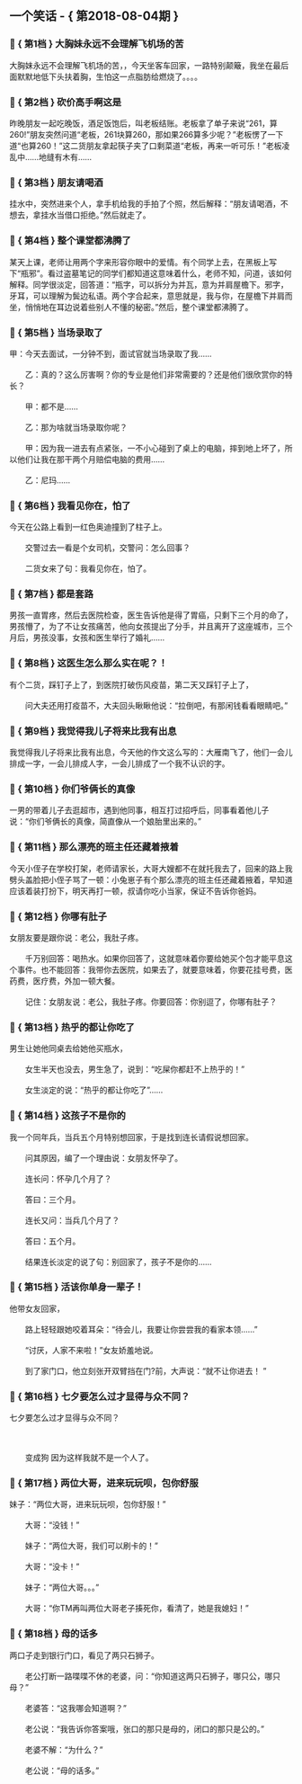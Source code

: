 ## 一个笑话 - { 第2018-08-04期 }
</hr>

### :jack_o_lantern: { 第1档 } 大胸妹永远不会理解飞机场的苦
大胸妹永远不会理解飞机场的苦，，今天坐客车回家，一路特别颠簸，我坐在最后面默默地低下头扶着胸，生怕这一点脂肪给燃烧了。。。。


### :jack_o_lantern: { 第2档 } 砍价高手啊这是
昨晚朋友一起吃晚饭，酒足饭饱后，叫老板结账。老板拿了单子来说“261，算260!”朋友突然问道“老板，261块算260，那如果266算多少呢？”老板愣了一下道“也算260！”这二货朋友拿起筷子夹了口剩菜道“老板，再来一听可乐！”老板凌乱中……地缝有木有……


### :jack_o_lantern: { 第3档 } 朋友请喝酒
挂水中，突然进来个人，拿手机给我的手拍了个照，然后解释：“朋友请喝酒，不想去，拿挂水当借口拒绝。”然后就走了。


### :jack_o_lantern: { 第4档 } 整个课堂都沸腾了
某天上课，老师让用两个字来形容你眼中的爱情。有个同学上去，在黑板上写下“瓶邪”。看过盗墓笔记的同学们都知道这意味着什么，老师不知，问道，该如何解释。同学很淡定，回答道：“瓶字，可以拆分为并瓦，意为并肩屋檐下。邪字，牙耳，可以理解为鬓边私语。两个字合起来，意思就是，我与你，在屋檐下并肩而坐，悄悄地在耳边说着些别人不懂的秘密。”然后，整个课堂都沸腾了。


### :jack_o_lantern: { 第5档 } 当场录取了
甲：今天去面试，一分钟不到，面试官就当场录取了我……<br/><br/>　　乙：真的？这么厉害啊？你的专业是他们非常需要的？还是他们很欣赏你的特长？<br/><br/>　　甲：都不是……<br/><br/>　　乙：那为啥就当场录取你呢？<br/><br/>　　甲：因为我一进去有点紧张，一不小心碰到了桌上的电脑，摔到地上坏了，所以他们让我在那干两个月赔偿电脑的费用……<br/><br/>　　乙：尼玛……


### :jack_o_lantern: { 第6档 } 我看见你在，怕了
今天在公路上看到一红色奥迪撞到了柱子上。<br/><br/>　　交警过去一看是个女司机，交警问：怎么回事？<br/><br/>　　二货女来了句：我看见你在，怕了。


### :jack_o_lantern: { 第7档 } 都是套路
男孩一直胃疼，然后去医院检查，医生告诉他是得了胃癌，只剩下三个月的命了，男孩懵了，为了不让女孩痛苦，他向女孩提出了分手，并且离开了这座城市，三个月后，男孩没事，女孩和医生举行了婚礼……<br/>


### :jack_o_lantern: { 第8档 } 这医生怎么那么实在呢？！
有个二货，踩钉子上了，到医院打破伤风疫苗，第二天又踩钉子上了，<br/><br/>　　问大夫还用打疫苗不，大夫回头瞅瞅他说：“拉倒吧，有那闲钱看看眼睛吧。”


### :jack_o_lantern: { 第9档 } 我觉得我儿子将来比我有出息
我觉得我儿子将来比我有出息，今天他的作文这么写的：大雁南飞了，他们一会儿排成一字，一会儿排成人字，一会儿排成了一个我不认识的字。


### :jack_o_lantern: { 第10档 } 你们爷俩长的真像
一男的带着儿子去逛超市，遇到他同事，相互打过招呼后，同事看着他儿子说：“你们爷俩长的真像，简直像从一个娘胎里出来的。”


### :jack_o_lantern: { 第11档 } 那么漂亮的班主任还藏着掖着
今天小侄子在学校打架，老师请家长，大哥大嫂都不在就托我去了，回来的路上我劈头盖脸把小侄子骂了一顿：小兔崽子有个那么漂亮的班主任还藏着掖着，早知道应该着装打扮下，明天再打一顿，叔请你吃小当家，保证不告诉你爸妈。


### :jack_o_lantern: { 第12档 } 你哪有肚子
女朋友要是跟你说：老公，我肚子疼。<br/><br/>　　千万别回答：喝热水。如果你回答了，这就意味着你要给她买个包才能平息这个事件。也不能回答：我带你去医院，如果去了，就要意味着，你要花挂号费，医药费，医疗费，外加一顿大餐。<br/><br/>　　记住：女朋友说：老公，我肚子疼。你要回答：你别逗了，你哪有肚子？


### :jack_o_lantern: { 第13档 } 热乎的都让你吃了
男生让她他同桌去给她他买瓶水，<br/><br/>　　女生半天也没去，男生急了，说到：“吃屎你都赶不上热乎的！”<br/><br/>　　女生淡定的说：“热乎的都让你吃了”……


### :jack_o_lantern: { 第14档 } 这孩子不是你的
我一个同年兵，当兵五个月特别想回家，于是找到连长请假说想回家。<br/><br/>　　问其原因，编了一个理由说：女朋友怀孕了。<br/><br/>　　连长问：怀孕几个月了？<br/><br/>　　答曰：三个月。<br/><br/>　　连长又问：当兵几个月了？<br/><br/>　　答曰：五个月。<br/><br/>　　结果连长淡定的说了句：别回家了，孩子不是你的……


### :jack_o_lantern: { 第15档 } 活该你单身一辈子！
他带女友回家，<br/><br/>　　路上轻轻跟她咬着耳朵：“待会儿，我要让你尝尝我的看家本领……”<br/><br/>　　“讨厌，人家不来啦！”女友娇羞地说。<br/><br/>　　到了家门口，他立刻张开双臂挡在门?前，大声说：“就不让你进去！ ”


### :jack_o_lantern: { 第16档 } 七夕要怎么过才显得与众不同？
七夕要怎么过才显得与众不同？<br/><br/><br/><br/>　　变成狗 因为这样我就不是一个人了。


### :jack_o_lantern: { 第17档 } 两位大哥，进来玩玩呗，包你舒服
妹子：“两位大哥，进来玩玩呗，包你舒服！”<br/><br/>　　大哥：“没钱！”<br/><br/>　　妹子：“两位大哥，我们可以刷卡的！”<br/><br/>　　大哥：“没卡！”<br/><br/>　　妹子：“两位大哥。。。”<br/><br/>　　大哥：“你TM再叫两位大哥老子揍死你，看清了，她是我媳妇！”


### :jack_o_lantern: { 第18档 } 母的话多
两口子走到银行门口，看见了两只石狮子。<br/><br/>　　老公打断一路喋喋不休的老婆，问：“你知道这两只石狮子，哪只公，哪只母？”<br/><br/>　　老婆答：“这我哪会知道啊？”<br/><br/>　　老公说：“我告诉你答案哦，张口的那只是母的，闭口的那只是公的。”<br/><br/>　　老婆不解：“为什么？”<br/><br/>　　老公说：“母的话多。”

